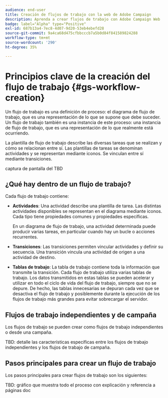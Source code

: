 ```yaml
---
audience: end-user
title: Creación de flujos de trabajo con la web de Adobe Campaign
description: Aprenda a crear flujos de trabajo con Adobe Campaign Web
badge: label="Alpha" type="Positive"
exl-id: 687b13a4-7ec8-4d07-9d20-53eb4ebefd28
source-git-commit: 9a4ca68d475cfbbcccb7a5b0d84f841589824288
workflow-type: tm+mt
source-wordcount: '290'
ht-degree: 35%

---
```



# Principios clave de la creación del flujo de trabajo {#gs-workflow-creation}

Un flujo de trabajo es una definición de proceso: el diagrama de flujo de trabajo, que es una representación de lo que se supone que debe suceder. Un flujo de trabajo también es una instancia de este proceso: una instancia de flujo de trabajo, que es una representación de lo que realmente está ocurriendo.

La plantilla de flujo de trabajo describe las diversas tareas que se realizan y cómo se relacionan entre sí. Las plantillas de tareas se denominan actividades y se representan mediante iconos. Se vinculan entre sí mediante transiciones.

captura de pantalla del TBD

## ¿Qué hay dentro de un flujo de trabajo?

Cada flujo de trabajo contiene:

* **Actividades**: Una actividad describe una plantilla de tarea. Las distintas actividades disponibles se representan en el diagrama mediante iconos. Cada tipo tiene propiedades comunes y propiedades específicas.

   En un diagrama de flujo de trabajo, una actividad determinada puede producir varias tareas, en particular cuando hay un bucle o acciones recurrentes.

* **Transiciones**: Las transiciones permiten vincular actividades y definir su secuencia. Una transición vincula una actividad de origen a una actividad de destino.

* **Tablas de trabajo**: La tabla de trabajo contiene toda la información que transmite la transición. Cada flujo de trabajo utiliza varias tablas de trabajo. Los datos transmitidos en estas tablas se pueden acelerar y utilizar en todo el ciclo de vida del flujo de trabajo, siempre que no se depure. De hecho, las tablas innecesarias se depuran cada vez que se desactiva el flujo de trabajo y posiblemente durante la ejecución de los flujos de trabajo más grandes para evitar sobrecargar el servidor.

## Flujos de trabajo independientes y de campaña

Los flujos de trabajo se pueden crear como flujos de trabajo independientes o desde una campaña.

TBD: detalle las características específicas entre los flujos de trabajo independientes y los flujos de trabajo de campaña.

## Pasos principales para crear un flujo de trabajo

Los pasos principales para crear flujos de trabajo son los siguientes:

TBD: gráfico que muestra todo el proceso con explicación y referencia a páginas doc